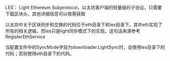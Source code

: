 LES： Light Ethereum Subprotocol，以太坊客户端的轻量级的子协议，只需要下载区块头，其他详细信息可以按需获取

以太坊中关于区块同步和交换的代码位于eth目录下和les目录下。其中eth实现了所有的相关逻辑，而les只是light同步模式下的实现。这句话来源参考 RegisterEthService

当配置文件中的SyncMode字段为downloader.LightSync时，会使用les目录下的代码；否则使用eth目录下的代码。

